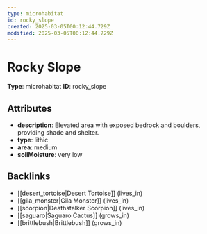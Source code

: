 ```yaml
---
type: microhabitat
id: rocky_slope
created: 2025-03-05T00:12:44.729Z
modified: 2025-03-05T00:12:44.729Z
---
```


# Rocky Slope

**Type**: microhabitat
**ID**: rocky_slope

## Attributes

- **description**: Elevated area with exposed bedrock and boulders, providing shade and shelter.
- **type**: lithic
- **area**: medium
- **soilMoisture**: very low

## Backlinks

- [[desert_tortoise|Desert Tortoise]] (lives_in)
- [[gila_monster|Gila Monster]] (lives_in)
- [[scorpion|Deathstalker Scorpion]] (lives_in)
- [[saguaro|Saguaro Cactus]] (grows_in)
- [[brittlebush|Brittlebush]] (grows_in)

